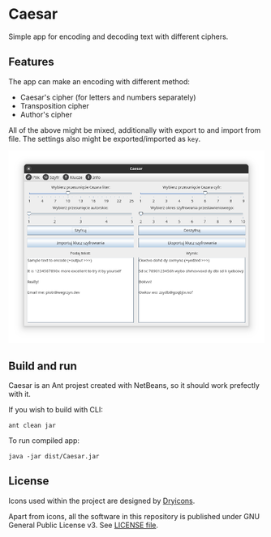 # Caesar

Simple app for encoding and decoding text with different ciphers.


## Features

The app can make an encoding with different method:
* Caesar's cipher (for letters and numbers separately)
* Transposition cipher
* Author's cipher

All of the above might be mixed, additionally with export to and import from file.
The settings also might be exported/imported as `key`.

![caesar](.github/readme/caesar.png)


## Build and run

Caesar is an Ant projest created with NetBeans, so it should work prefectly with it.

If you wish to build with CLI:
```
ant clean jar
```

To run compiled app:
```
java -jar dist/Caesar.jar
```


## License

Icons used within the project are designed by [Dryicons](https://dryicons.com/icon-packs/stylistica-icons-set).

Apart from icons, all the software in this repository is published under GNU General Public License v3. See [LICENSE file](./LICENSE).
